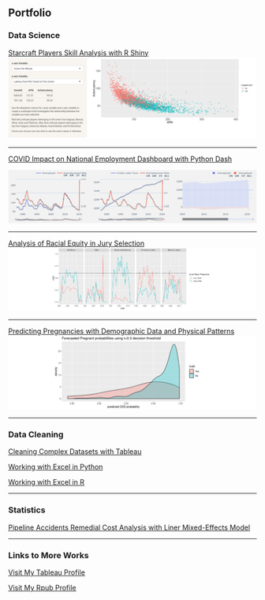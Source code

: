 ## Portfolio

### Data Science

<!--### Category Name 1 -->

[Starcraft Players Skill Analysis with R Shiny](https://yluo.shinyapps.io/Starcraft_Analysis)
<img src="images/starcraft_player_analysis/scatter.png?raw=true">

---

[COVID Impact on National Employment Dashboard with Python Dash](https://dash-covid-labor-stats.herokuapp.com/)

<img src="images/covid_employment/line_plot.png?raw=true">

---

[Analysis of Racial Equity in Jury Selection](https://rpubs.com/Yiwen_Luo/649597)
<img src="images/jury_selection/5_subplots_long.png?raw=true">

---

[Predicting Pregnancies with Demographic Data and Physical Patterns](https://rpubs.com/Yiwen_Luo/649606)
<img src="images/pregnancy_prediction/threshold.png?raw=true">

---


### Data Cleaning
<!--[Carleton College 2018-2019 Academic Year Lab Usage Data Cleaning and Visualization](https://rpubs.com/Yiwen_Luo/labusage) -->
<!-- <img src="images/CMC201 2018-19 Lab Usage by Week0724.jpg?raw=true"/> -->

[Cleaning Complex Datasets with Tableau](https://blogs.carleton.edu/datasquad/wp-admin/post.php?post=539&action=edit)
<!-- <img src="images/example viz 1.png?raw=true"/> -->

[Working with Excel in Python](python_excel.md)
<!-- <img src="images/python_excel_graphs/dataframe apply.jpg?raw=true"/> -->

[Working with Excel in R]()

---

### Statistics
[Pipeline Accidents Remedial Cost Analysis with Liner Mixed-Effects Model](https://rpubs.com/Yiwen_Luo/649714)

---

### Links to More Works

[Visit My Tableau Profile](https://public.tableau.com/profile/yiwen.luo#!/)

[Visit My Rpub Profile](https://rpubs.com/Yiwen_Luo/labusage)
